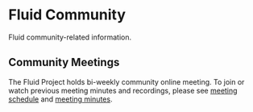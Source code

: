 # Fluid Community

Fluid community-related information.

## Community Meetings
The Fluid Project holds bi-weekly community online meeting. To join or watch previous meeting minutes and recordings, please see [meeting schedule](https://github.com/fluid-cloudnative/community/wiki/Meeting-Schedule) and [meeting minutes](https://github.com/fluid-cloudnative/community/wiki/Meeting-Agenda-and-Notes).
